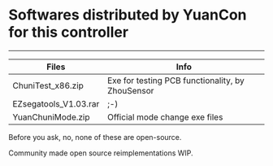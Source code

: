 # Softwares distributed by YuanCon for this controller

---

| Files                 | Info                                             |
| --------------------- | ------------------------------------------------ |
| ChuniTest_x86.zip     | Exe for testing PCB functionality, by ZhouSensor |
| EZsegatools_V1.03.rar | ;-)                                              |
| YuanChuniMode.zip     | Official mode change exe files                   |

Before you ask, no, none of these are open-source.

Community made open source reimplementations WIP.
